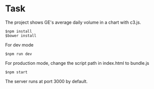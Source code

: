 # Task
The project shows GE's average daily volume in a chart with c3.js.

```
$npm install
$bower install
```

For dev mode
```
$npm run dev
```

For production mode, change the script path in index.html to bundle.js
```
$npm start
```

The server runs at port 3000 by default.